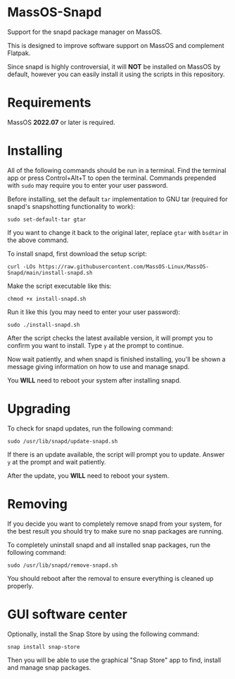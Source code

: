 # MassOS-Snapd
Support for the snapd package manager on MassOS.

This is designed to improve software support on MassOS and complement Flatpak.

Since snapd is highly controversial, it will **NOT** be installed on MassOS by default, however you can easily install it using the scripts in this repository.

# Requirements
MassOS **2022.07** or later is required.

# Installing
All of the following commands should be run in a terminal. Find the terminal app or press Control+Alt+T to open the terminal. Commands prepended with `sudo` may require you to enter your user password.

Before installing, set the default `tar` implementation to GNU tar (required for snapd's snapshotting functionality to work):
```
sudo set-default-tar gtar
```
If you want to change it back to the original later, replace `gtar` with `bsdtar` in the above command.

To install snapd, first download the setup script:
```
curl -LOs https://raw.githubusercontent.com/MassOS-Linux/MassOS-Snapd/main/install-snapd.sh
```
Make the script executable like this:
```
chmod +x install-snapd.sh
```
Run it like this (you may need to enter your user password):
```
sudo ./install-snapd.sh
```
After the script checks the latest available version, it will prompt you to confirm you want to install. Type `y` at the prompt to continue.

Now wait patiently, and when snapd is finished installing, you'll be shown a message giving information on how to use and manage snapd.

You **WILL** need to reboot your system after installing snapd.

# Upgrading
To check for snapd updates, run the following command:
```
sudo /usr/lib/snapd/update-snapd.sh
```
If there is an update available, the script will prompt you to update. Answer `y` at the prompt and wait patiently.

After the update, you **WILL** need to reboot your system.

# Removing
If you decide you want to completely remove snapd from your system, for the best result you should try to make sure no snap packages are running.

To completely uninstall snapd and all installed snap packages, run the following command:
```
sudo /usr/lib/snapd/remove-snapd.sh
```
You should reboot after the removal to ensure everything is cleaned up properly.

# GUI software center
Optionally, install the Snap Store by using the following command:
```
snap install snap-store
```
Then you will be able to use the graphical "Snap Store" app to find, install and manage snap packages.
